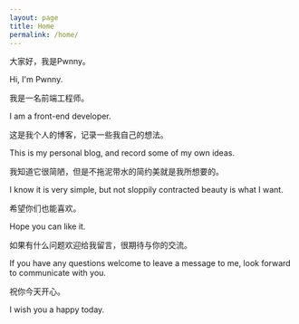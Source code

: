 ```yaml
---
layout: page
title: Home
permalink: /home/
---
```


大家好，我是Pwnny。

Hi, I'm Pwnny.

我是一名前端工程师。

I am a front-end developer.

这是我个人的博客，记录一些我自己的想法。

This is my personal blog, and record some of my own ideas.

我知道它很简陋，但是不拖泥带水的简约美就是我所想要的。

I know it is very simple, but not sloppily contracted beauty is what I want.

希望你们也能喜欢。

Hope you can like it.

如果有什么问题欢迎给我留言，很期待与你的交流。

If you have any questions welcome to leave a message to me, look forward to communicate with you.

祝你今天开心。

I wish you a happy today.

